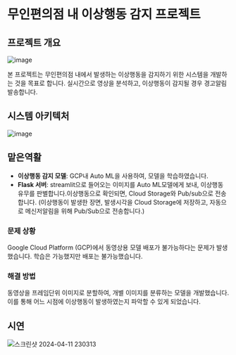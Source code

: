 # 무인편의점 내 이상행동 감지 프로젝트
## 프로젝트 개요
![image](https://github.com/wooodio/abnormal_detection/assets/127821186/58bc4dcc-f5df-4492-9778-2530bdb0de56)

본 프로젝트는 무인편의점 내에서 발생하는 이상행동을 감지하기 위한 시스템을 개발하는 것을 목표로 합니다.  실시간으로 영상을 분석하고, 이상행동이 감지될 경우 경고알림 발송합니다. 

## 시스템 아키텍처

![image](https://github.com/wooodio/abnormal_detection/assets/127821186/b50353df-953e-4a77-ae01-71688f35fe45)


## 맡은역활

- **이상행동 감지 모델**: GCP내 Auto ML을 사용하여, 모델을 학습하였습니다.
- **Flask 서버**: streamlit으로 들어오는 이미지를 Auto ML모델에게 보내, 이상행동 유무를 판별합니다.이상행동으로 확인되면, Cloud Storage와 Pub/sub으로 전송합니다.
  (이상행동이 발생한 장면, 발생시각을 Cloud Storage에 저장하고, 자동으로 메신저알림을 위해 Pub/Sub으로 전송합니다.)

### 문제 상황
Google Cloud Platform (GCP)에서 동영상용 모델 배포가 불가능하다는 문제가 발생했습니다. 학습은 가능했지만 배포는 불가능했습니다.

### 해결 방법
동영상을 프레임단위 이미지로 분할하여, 개별 이미지를 분류하는 모델을 개발했습니다. 이를 통해 어느 시점에 이상행동이 발생하였는지 파악할 수 있게 되었습니다. 

## 시연
![스크린샷 2024-04-11 230313](https://github.com/wooodio/abnormal_detection/assets/127821186/8635f300-663c-4176-a851-8ef9c229bf5b)
